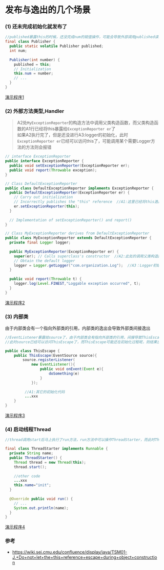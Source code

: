 发布与逸出的几个场景
==

### (1) 还未完成初始化就发布了

```java
//published暴露this的时候，还没完成num的赋值操作，可能会导致外部调用published读取num时的值是未初始化的
final class Publisher {
  public static volatile Publisher published;
  int num;
 
  Publisher(int number) {
    published = this;
    // Initialization
    this.num = number;
    // ...
  }
}
```

[演示程序1](./demo/referenceEscape/demo1)

### (2) 外部方法类型,Handler
> A2处`MyExceptionReporter`的构造方法中调用父类构造函数，而父类构造函数的A1行已经将this暴露给`ExceptionReporter er`了  
> 如果A2执行完了，但是还没进行A3:logger的初始化，此时`ExceptionReporter er`已经可以访问this了，可能调用某个需要Logger方法的方法则会报错

```java
// interface ExceptionReporter
public interface ExceptionReporter {
  public void setExceptionReporter(ExceptionReporter er);
  public void report(Throwable exception);
}
```

```java
// Class DefaultExceptionReporter
public class DefaultExceptionReporter implements ExceptionReporter {
  public DefaultExceptionReporter(ExceptionReporter er) {
    // Carry out initialization
    // Incorrectly publishes the "this" reference  //A1:这里已经将this逸出了
    er.setExceptionReporter(this);
  }
 
  // Implementation of setExceptionReporter() and report()
}
```

```java
// Class MyExceptionReporter derives from DefaultExceptionReporter
public class MyExceptionReporter extends DefaultExceptionReporter {
  private final Logger logger;
 
  public MyExceptionReporter(ExceptionReporter er) {
    super(er); // Calls superclass's constructor  //A2:此处的调用父类构造函数会进行发布，而此时子类还没有初始化完成
    // Obtain the default logger
    logger = Logger.getLogger("com.organization.Log");  //A3：Logger初始化
  }
 
  public void report(Throwable t) {
    logger.log(Level.FINEST,"Loggable exception occurred", t);
  }
}
```

[演示程序2](./demo/referenceEscape/demo2)


### (3) 内部类
由于内部类会有一个指向外部类的引用，内部类的逸出会导致外部类间接逸出

```java
//EventListener暴露给source了，由于内部类会有指向外部类的引用，间接导致ThisEscape暴露给了source，此时A1处还没完成初始化
//此时source已经可以访问ThisEscape了，而ThisEscape可能还在初始化过程呢，则结果出错

public class ThisEscape {
    public ThisEscape(EventSource source){
        source.registerListener(
            new EventListener(){
                public void onEvent(Event e){
                    doSomething(e)
                }
            });
         
         //A1:其它的初始化代码
         ...xxx
    }
}
```

[演示程序3](./demo/referenceEscape/demo3)

### (4) 启动线程Thread

```java
//thread调用start后马上执行了run方法，run方法中可以操作ThreadStarter，而此时ThreadStarter还在初始化过程中

final class ThreadStarter implements Runnable {
  private String name;
  public ThreadStarter() {
    Thread thread = new Thread(this);
    thread.start();
    
    //other code
    ...xxx
    this.name="init";
  }
 
  @Override public void run() {
    // ...
    System.out.println(name);
  }
}
```

[演示程序4](./demo/referenceEscape/demo4)

### 参考
- https://wiki.sei.cmu.edu/confluence/display/java/TSM01-J.+Do+not+let+the+this+reference+escape+during+object+construction
